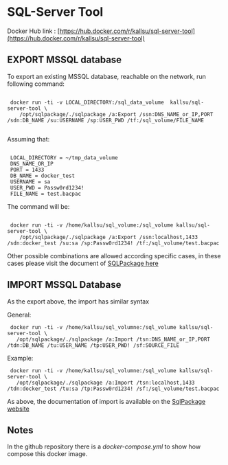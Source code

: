 # SQL-Server Tool

Docker Hub link : [https://hub.docker.com/r/kallsu/sql-server-tool](https://hub.docker.com/r/kallsu/sql-server-tool)

## EXPORT MSSQL database

To export an existing MSSQL database, reachable on the network, run following command:

```

 docker run -ti -v LOCAL_DIRECTORY:/sql_data_volume  kallsu/sql-server-tool \
    /opt/sqlpackage/./sqlpackage /a:Export /ssn:DNS_NAME_or_IP,PORT /sdn:DB_NAME /su:USERNAME /sp:USER_PWD /tf:/sql_volume/FILE_NAME
 
```

Assuming that:

```

 LOCAL_DIRECTORY = ~/tmp_data_volume
 DNS_NAME_OR_IP
 PORT = 1433
 DB_NAME = docker_test
 USERNAME = sa
 USER_PWD = Passw0rd1234!
 FILE_NAME = test.bacpac

```

The command will be:

```

 docker run -ti -v /home/kallsu/sql_volume:/sql_volume kallsu/sql-server-tool \
    /opt/sqlpackage/./sqlpackage /a:Export /ssn:localhost,1433 /sdn:docker_test /su:sa /sp:Passw0rd1234! /tf:/sql_volume/test.bacpac

```

Other possible combinations are allowed according specific cases, in these cases please visit the document of [SQLPackage here](https://docs.microsoft.com/en-us/sql/tools/sqlpackage?view=sql-server-2017#export-parameters-and-properties)

## IMPORT MSSQL Database

As the export above, the import has similar syntax

General:

```
 docker run -ti -v /home/kallsu/sql_volumne:/sql_volume kallsu/sql-server-tool \
   /opt/sqlpackage/./sqlpackage /a:Import /tsn:DNS_NAME_or_IP,PORT /tdn:DB_NAME /tu:USER_NAME /tp:USER_PWD! /sf:SOURCE_FILE
```

Example:

```
 docker run -ti -v /home/kallsu/sql_volumne:/sql_volume kallsu/sql-server-tool \
   /opt/sqlpackage/./sqlpackage /a:Import /tsn:localhost,1433 /tdn:docker_test /tu:sa /tp:Passw0rd1234! /sf:/sql_volume/test.bacpac
```

As above, the documentation of import is available on the [SqlPackage website](https://docs.microsoft.com/en-us/sql/tools/sqlpackage?view=sql-server-2017#import-parameters-and-properties)

## Notes

In the github repository there is a *docker-compose.yml* to show how compose this docker image.
